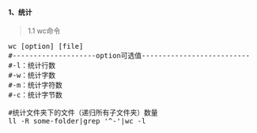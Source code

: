 #### 1、统计
>1.1 wc命令
<pre class="prettyprint lang-s">
wc [option] [file]
#--------------------option可选值--------------------------
#-l：统计行数
#-w：统计字数
#-m：统计字符数
#-c：统计字节数

#统计文件夹下的文件（递归所有子文件夹）数量
ll -R some-folder|grep '^-'|wc -l
</pre>